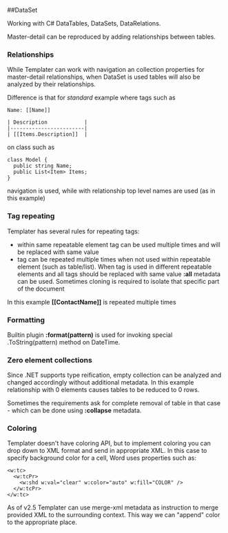 ##DataSet

Working with C# DataTables, DataSets, DataRelations.

Master-detail can be reproduced by adding relationships between tables.

### Relationships

While Templater can work with navigation an collection properties for master-detail relationships, when DataSet is used tables will also be analyzed by their relationships.

Difference is that for *standard* example where tags such as

    Name: [[Name]]

    | Description            |
    |------------------------|
    | [[Items.Description]]  |

on class such as 

    class Model {
      public string Name;
      public List<Item> Items;
    }

navigation is used, while with relationship top level names are used (as in this example)

### Tag repeating

Templater has several rules for repeating tags:

 * within same repeatable element tag can be used multiple times and will be replaced with same value
 * tag can be repeated multiple times when not used within repeatable element (such as table/list). When tag is used in different repeatable elements and all tags should be replaced with same value **:all** metadata can be used. Sometimes cloning is required to isolate that specific part of the document

In this example **[[ContactName]]** is repeated multiple times

### Formatting

Builtin plugin **:format(pattern)** is used for invoking special .ToString(pattern) method on DateTime.

### Zero element collections

Since .NET supports type reification, empty collection can be analyzed and changed accordingly without additional metadata. In this example relationship with 0 elements causes tables to be reduced to 0 rows.

Sometimes the requirements ask for complete removal of table in that case - which can be done using **:collapse** metadata.

### Coloring

Templater doesn't have coloring API, but to implement coloring you can drop down to XML format and send in appropriate XML.
In this case to specify background color for a cell, Word uses properties such as:

    <w:tc>
      <w:tcPr>
        <w:shd w:val="clear" w:color="auto" w:fill="COLOR" />
      </w:tcPr>
    </w:tc>

As of v2.5 Templater can use merge-xml metadata as instruction to merge provided XML to the surrounding context. This way we can "append" color to the appropriate place.